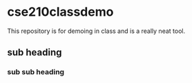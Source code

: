 # cse210classdemo
This repository is for demoing in class and is a really neat tool.

## sub heading
### sub sub heading

